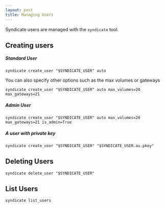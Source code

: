```yaml
---
layout: post
title: Managing Users
---
```


Syndicate users are managed with the `syndicate` tool.

## Creating users

##### Standard User

`syndicate create_user "$SYNDICATE_USER" auto`

You can also specify other options such as the max volumes or gateways

`syndicate create_user "$SYNDICATE_USER" auto max_volumes=20 max_gateways=21`

##### Admin User

`syndicate create_user "$SYNDICATE_USER" auto max_volumes=20 max_gateways=21 is_admin=True`

##### A user with private key

`syndicate create_user "$SYNDICATE_USER" "$SYNDICATE_USER.au.pkey"`

## Deleting Users

`syndicate delete_user "$SYNDICATE_USER"`

## List Users

`syndicate list_users`
